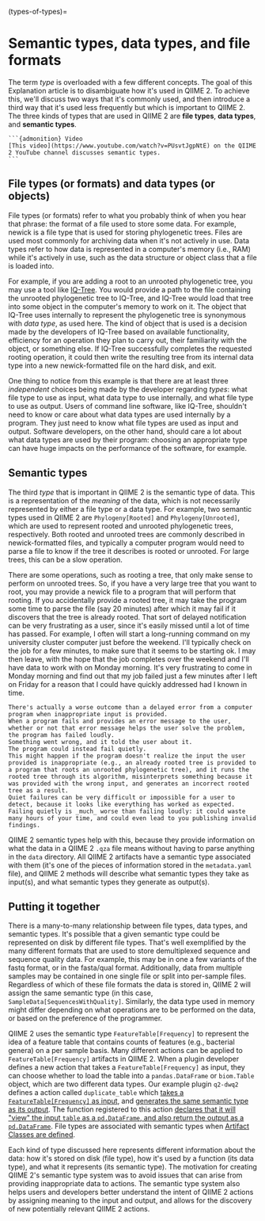 (types-of-types)=
# Semantic types, data types, and file formats

The term _type_ is overloaded with a few different concepts.
The goal of this Explanation article is to disambiguate how it's used in QIIME 2.
To achieve this, we'll discuss two ways that it's commonly used, and then introduce a third way that it's used less frequently but which is important to QIIME 2.
The three kinds of types that are used in QIIME 2 are **file types**, **data types**, and **semantic types**.

````{margin}
```{admonition} Video
[This video](https://www.youtube.com/watch?v=PUsvtJgpNtE) on the QIIME 2 YouTube channel discusses semantic types.
```
````

## File types (or formats) and data types (or objects)
File types (or formats) refer to what you probably think of when you hear that phrase: the format of a file used to store some data.
For example, newick is a file type that is used for storing phylogenetic trees.
Files are used most commonly for archiving data when it's not actively in use.
Data types refer to how data is represented in a computer's memory (i.e., RAM) while it's actively in use, such as the data structure or object class that a file is loaded into.

For example, if you are adding a root to an unrooted phylogenetic tree, you may use a tool like [IQ-Tree](http://www.iqtree.org/).
You would provide a path to the file containing the unrooted phylogenetic tree to IQ-Tree, and IQ-Tree would load that tree into some object in the computer's memory to work on it.
The object that IQ-Tree uses internally to represent the phylogenetic tree is synonymous with _data type_, as used here.
The kind of object that is used is a decision made by the developers of IQ-Tree based on available functionality, efficiency for an operation they plan to carry out, their familiarity with the object, or something else.
If IQ-Tree successfully completes the requested rooting operation, it could then write the resulting tree from its internal data type into a new newick-formatted file on the hard disk, and exit.

One thing to notice from this example is that there are at least three *independent* choices being made by the developer regarding *types*: what file type to use as input, what data type to use internally, and what file type to use as output.
Users of command line software, like IQ-Tree, shouldn't need to know or care about what data types are used internally by a program.
They just need to know what file types are used as input and output.
Software developers, on the other hand, should care a lot about what data types are used by their program: choosing an appropriate type can have huge impacts on the performance of the software, for example.

## Semantic types
The third _type_ that is important in QIIME 2 is the semantic type of data.
This is a representation of the _meaning_ of the data, which is not necessarily represented by either a file type or a data type.
For example, two semantic types used in QIIME 2 are `Phylogeny[Rooted]` and `Phylogeny[Unrooted]`, which are used to represent rooted and unrooted phylogenetic trees, respectively.
Both rooted and unrooted trees are commonly described in newick-formatted files, and typically a computer program would need to parse a file to know if the tree it describes is rooted or unrooted.
For large trees, this can be a slow operation.

There are some operations, such as rooting a tree, that only make sense to perform on unrooted trees.
So, if you have a very large tree that you want to root, you may provide a newick file to a program that will perform that rooting.
If you accidentally provide a rooted tree, it may take the program some time to parse the file (say 20 minutes) after which it may fail if it discovers that the tree is already rooted.
That sort of delayed notification can be very frustrating as a user, since it's easily missed until a lot of time has passed.
For example, I often will start a long-running command on my university cluster computer just before the weekend.
I'll typically check on the job for a few minutes, to make sure that it seems to be starting ok.
I may then leave, with the hope that the job completes over the weekend and I'll have data to work with on Monday morning.
It's very frustrating to come in Monday morning and find out that my job failed just a few minutes after I left on Friday for a reason that I could have quickly addressed had I known in time.

```{note}
There's actually a worse outcome than a delayed error from a computer program when inappropriate input is provided.
When a program fails and provides an error message to the user, whether or not that error message helps the user solve the problem, the program has failed loudly.
Something went wrong, and it told the user about it.
The program could instead fail quietly.
This might happen if the program doesn't realize the input the user provided is inappropriate (e.g., an already rooted tree is provided to a program that roots an unrooted phylogenetic tree), and it runs the rooted tree through its algorithm, misinterprets something because it was provided with the wrong input, and generates an incorrect rooted tree as a result.
Quiet failures can be very difficult or impossible for a user to detect, because it looks like everything has worked as expected.
Failing quietly is _much_ worse than failing loudly: it could waste many hours of your time, and could even lead to you publishing invalid findings.
```

QIIME 2 semantic types help with this, because they provide information on what the data in a QIIME 2 `.qza` file means without having to parse anything in the `data` directory.
All QIIME 2 artifacts have a semantic type associated with them (it's one of the pieces of information stored in the `metadata.yaml` file), and QIIME 2 methods will describe what semantic types they take as input(s), and what semantic types they generate as output(s).

## Putting it together

There is a many-to-many relationship between file types, data types, and semantic types.
It's possible that a given semantic type could be represented on disk by different file types.
That's well exemplified by the many different formats that are used to store demultiplexed sequence and sequence quality data.
For example, this may be in one a few variants of the fastq format, or in the fasta/qual format.
Additionally, data from multiple samples may be contained in one single file or split into per-sample files.
Regardless of which of these file formats the data is stored in, QIIME 2 will assign the same semantic type (in this case, `SampleData[SequencesWithQuality]`.
Similarly, the data type used in memory might differ depending on what operations are to be performed on the data, or based on the preference of the programmer.

QIIME 2 uses the semantic type `FeatureTable[Frequency]` to represent the idea of a feature table that contains counts of features (e.g., bacterial genera) on a per sample basis.
Many different actions can be applied to `FeatureTable[Frequency]` artifacts in QIIME 2.
When a plugin developer defines a new action that takes a `FeatureTable[Frequency]` as input, they can choose whether to load the table into a `pandas.DataFrame` or `biom.Table` object, which are two different data types.
Our example plugin `q2-dwq2` defines a action called `duplicate_table` which [takes a `FeatureTable[Frequency]` as input](https://github.com/caporaso-lab/q2-dwq2/blob/e8fe1e5b32bfc2a331d48611b3a70b0fa5b19165/q2_dwq2/plugin_setup.py#L38), and [generates the same semantic type as its output](https://github.com/caporaso-lab/q2-dwq2/blob/e8fe1e5b32bfc2a331d48611b3a70b0fa5b19165/q2_dwq2/plugin_setup.py#L40).
The function registered to this action [declares that it will "view" the input `table` as a `pd.DataFrame`, and also return the output as a `pd.DataFrame`](https://github.com/caporaso-lab/q2-dwq2/blob/e8fe1e5b32bfc2a331d48611b3a70b0fa5b19165/q2_dwq2/plugin_setup.py#L32).
File types are associated with semantic types when [Artifact Classes are defined](https://github.com/qiime2/q2-types/blob/e25f9355958755343977e037bbe39110cfb56a63/q2_types/feature_table/_type.py#L42).

Each kind of type discussed here represents different information about the data: how it's stored on disk (file type), how it's used by a function (its data type), and what it represents (its semantic type).
The motivation for creating QIIME 2's semantic type system was to avoid issues that can arise from providing inappropriate data to actions.
The semantic type system also helps users and developers better understand the intent of QIIME 2 actions by assigning meaning to the input and output, and allows for the discovery of new potentially relevant QIIME 2 actions.